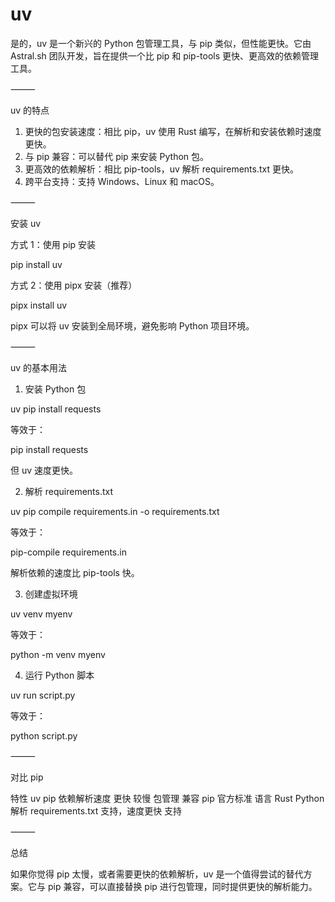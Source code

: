 # uv

是的，uv 是一个新兴的 Python 包管理工具，与 pip 类似，但性能更快。它由 Astral.sh 团队开发，旨在提供一个比 pip 和 pip-tools 更快、更高效的依赖管理工具。

⸻

uv 的特点
1.	更快的包安装速度：相比 pip，uv 使用 Rust 编写，在解析和安装依赖时速度更快。
2.	与 pip 兼容：可以替代 pip 来安装 Python 包。
3.	更高效的依赖解析：相比 pip-tools，uv 解析 requirements.txt 更快。
4.	跨平台支持：支持 Windows、Linux 和 macOS。

⸻

安装 uv

方式 1：使用 pip 安装

pip install uv

方式 2：使用 pipx 安装（推荐）

pipx install uv

pipx 可以将 uv 安装到全局环境，避免影响 Python 项目环境。

⸻

uv 的基本用法

1. 安装 Python 包

uv pip install requests

等效于：

pip install requests

但 uv 速度更快。

2. 解析 requirements.txt

uv pip compile requirements.in -o requirements.txt

等效于：

pip-compile requirements.in

解析依赖的速度比 pip-tools 快。

3. 创建虚拟环境

uv venv myenv

等效于：

python -m venv myenv

4. 运行 Python 脚本

uv run script.py

等效于：

python script.py



⸻

对比 pip

特性	uv	pip
依赖解析速度	更快	较慢
包管理	兼容 pip	官方标准
语言	Rust	Python
解析 requirements.txt	支持，速度更快	支持



⸻

总结

如果你觉得 pip 太慢，或者需要更快的依赖解析，uv 是一个值得尝试的替代方案。它与 pip 兼容，可以直接替换 pip 进行包管理，同时提供更快的解析能力。